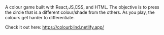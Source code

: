 A colour game built with React,JS,CSS, and HTML.
The objective is to press the circle that is a different colour/shade from the others.
As you play, the colours get harder to differentiate.

Check it out here: https://colourblind.netlify.app/
